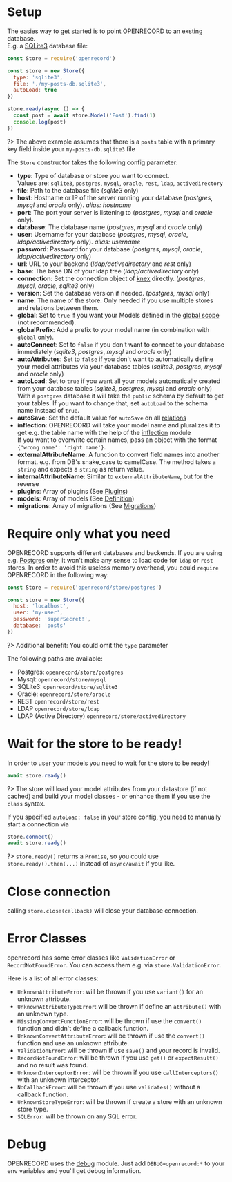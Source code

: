 # Setup

The easies way to get started is to point OPENRECORD to an exsting database.  
E.g. a [SQLite3](https://sqlite.org) database file:

```js
const Store = require('openrecord')

const store = new Store({
  type: 'sqlite3',
  file: './my-posts-db.sqlite3',
  autoLoad: true
})

store.ready(async () => {
  const post = await store.Model('Post').find(1)
  console.log(post)
})
```

?> The above example assumes that there is a `posts` table with a primary key field inside your `my-posts-db.sqlite3` file  


The `Store` constructor takes the following config parameter:
* **type**: Type of database or store you want to connect.  
  Values are: `sqlite3`, `postgres`, `mysql`, `oracle`, `rest`, `ldap`, `activedirectory`
* **file**: Path to the database file (*sqlite3* only)
* **host**: Hostname or IP of the server running your database (*postgres*, *mysql* and *oracle* only). _alias: hostname_
* **port**: The port your server is listening to (*postgres*, *mysql* and *oracle* only).
* **database**: The database name (*postgres*, *mysql* and *oracle* only)
* **user**: Username for your database (*postgres*, *mysql*, *oracle*, *ldap/activedirectory* only). _alias: username_
* **password**: Password for your database (*postgres*, *mysql*, *oracle*, *ldap/activedirectory* only)
* **url**: URL to your backend (*ldap/activedirectory* and *rest* only)
* **base**: The base DN of your ldap tree (*ldap/activedirectory* only)
* **connection**: Set the connection object of [knex](https://knexjs.org/#Installation-client) directly. (*postgres*, *mysql*, *oracle*, *sqlite3* only)
* **version**: Set the database version if needed. (*postgres*, *mysql* only)
* **name**: The name of the store. Only needed if you use multiple stores and relations between them.
* **global**: Set to `true` if you want your Models defined in the [global scope](https://nodejs.org/api/globals.html) (not recommended).
* **globalPrefix**: Add a prefix to your model name (in combination with `global` only).
* **autoConnect**: Set to `false` if you don't want to connect to your database immediately (*sqlite3*, *postgres*, *mysql* and *oracle* only)
* **autoAttributes**: Set to `false` if you don't want to automatically define your model attributes via your database tables (*sqlite3*, *postgres*, *mysql* and *oracle* only)
* **autoLoad**: Set to `true` if you want all your models automatically created from your database tables (*sqlite3*, *postgres*, *mysql* and *oracle* only)  
  With a `postgres` database it will take the `public` schema by default to get your tables. If you want to change that, set `autoLoad` to the schema name instead of `true`.
* **autoSave**: Set the default value for `autoSave` on all [relations](./definition#relations)
* **inflection**: OPENRECORD will take your model name and pluralizes it to get e.g. the table name with the help of the [inflection](https://github.com/dreamerslab/node.inflection) module  
  If you want to overwrite certain names, pass an object with the format `{'wrong name': 'right name'}`.
* **externalAttributeName**: A function to convert field names into another format. e.g. from DB's snake_case to camelCase. The method takes a `string` and expects a `string` as return value.
* **internalAttributeName**: Similar to `externalAttributeName`, but for the reverse
* **plugins**: Array of plugins (See [Plugins](./plugins.md))
* **models**: Array of models (See [Definition](./definition.md#model-definition))
* **migrations**: Array of migrations (See [Migrations](./migrations.md))


# Require only what you need

OPENRECORD supports different databases and backends.
If you are using e.g. [Postgres](https://www.postgresql.org/) only, it won't make any sense to load code for `ldap` or `rest` stores.
In order to avoid this useless memory overhead, you could `require` OPENRECORD in the following way:

```js
const Store = require('openrecord/store/postgres')

const store = new Store({
  host: 'localhost',
  user: 'my-user',
  password: 'superSecret!',
  database: 'posts'
})
```

?> Additional benefit: You could omit the `type` parameter

The following paths are available:
* Postgres: `openrecord/store/postgres`
* Mysql: `openrecord/store/mysql`
* SQLite3: `openrecord/store/sqlite3`
* Oracle: `openrecord/store/oracle`
* REST `openrecord/store/rest`
* LDAP `openrecord/store/ldap`
* LDAP (Active Directory) `openrecord/store/activedirectory`

# Wait for the store to be ready!

In order to user your [models](./definition.md#model-definition) you need to wait for the store to be ready!
```js
await store.ready()
```

?> The store will load your model attributes from your datastore (if not cached) and build your model classes - or enhance them if you use the `class` syntax. 


If you specified `autoLoad: false` in your store config, you need to manually start a connection via 

```js
store.connect()
await store.ready()
```

?> `store.ready()` returns a `Promise`, so you could use `store.ready().then(...)` instead of `async/await` if you like.

# Close connection

calling `store.close(callback)` will close your database connection.

# Error Classes

openrecord has some error classes like `ValidationError` or `RecordNotFoundError`.
You can access them e.g. via `store.ValidationError`.  

Here is a list of all error classes:
* `UnknownAttributeError`: will be thrown if you use `variant()` for an unknown attribute.
* `UnknownAttributeTypeError`: will be thrown if define an `attribute()` with an unknown type.
* `MissingConvertFunctionError`: will be thrown if use the `convert()` function and didn't define a callback function.
* `UnknownConvertAttributeError`: will be thrown if use the `convert()` function and use an unknown attribute.
* `ValidationError`: will be thrown if use `save()` and your record is invalid.
* `RecordNotFoundError`: will be thrown if you use `get()` or `expectResult()` and no result was found.
* `UnknownInterceptorError`: will be thrown if you use `callInterceptors()` with an unknown interceptor.
* `NoCallbackError`: will be thrown if you use `validates()` without a callback function.
* `UnknownStoreTypeError`: will be thrown if create a store with an unknown store type.
* `SQLError`: will be thrown on any SQL error.

# Debug

OPENRECORD uses the [debug](https://github.com/visionmedia/debug) module. Just add `DEBUG=openrecord:*` to your env variables and you'll get debug information.
